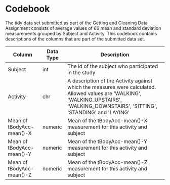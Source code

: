 # Codebook
The tidy data set submitted as part of the Getting and Cleaning Data Assignment consists of average values of 66 mean and standard deviation measurements grouped by Subject and Activity.
This codebook contains descriptions of the columns that are part of the submitted data set. 

| Column                   | Data Type   		| Description |
|--------------------------|--------------------|-------------|
| Subject				   |	int				| The id of the subject who participated in the study |
| Activity				   |    chr				| A description of the Activity against which the measures were calculated. Allowed values are 'WALKING', 'WALKING_UPSTAIRS', 'WALKING_DOWNSTAIRS', 'SITTING', 'STANDING' and 'LAYING'|
| Mean of tBodyAcc-mean()-X|    numeric			| Mean of the tBodyAcc-mean()-X measurement for this activity and subject|
| Mean of tBodyAcc-mean()-Y|    numeric			| Mean of the tBodyAcc-mean()-Y measurement for this activity and subject|
| Mean of tBodyAcc-mean()-Z|    numeric			| Mean of the tBodyAcc-mean()-Z measurement for this activity and subject|
							
